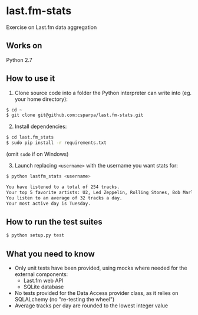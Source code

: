 last.fm-stats
=============

Exercise on Last.fm data aggregation

Works on
--------
Python 2.7

How to use it
-------------

1. Clone source code into a folder the Python interpreter can write into (eg. your
   home directory):
```bash
$ cd ~
$ git clone git@github.com:csparpa/last.fm-stats.git
```

2. Install dependencies:
```bash
$ cd last.fm_stats
$ sudo pip install -r requirements.txt
```
(omit `sudo` if on Windows)

3. Launch replacing `<username>` with the username you want stats for:
```bash
$ python lastfm_stats <username>

You have listened to a total of 254 tracks. 
Your top 5 favorite artists: U2, Led Zeppelin, Rolling Stones, Bob Marley, Kasabian.
You listen to an average of 32 tracks a day.
Your most active day is Tuesday.
```

How to run the test suites
--------------------------
```bash
$ python setup.py test
```

What you need to know
---------------------
* Only unit tests have been provided, using mocks where needed for the
  external components:
    - Last.fm web API
    - SQLite database
* No tests provided for the Data Access provider class, as it relies on
  SQLALchemy (no "re-testing the wheel")
* Average tracks per day are rounded to the lowest integer value